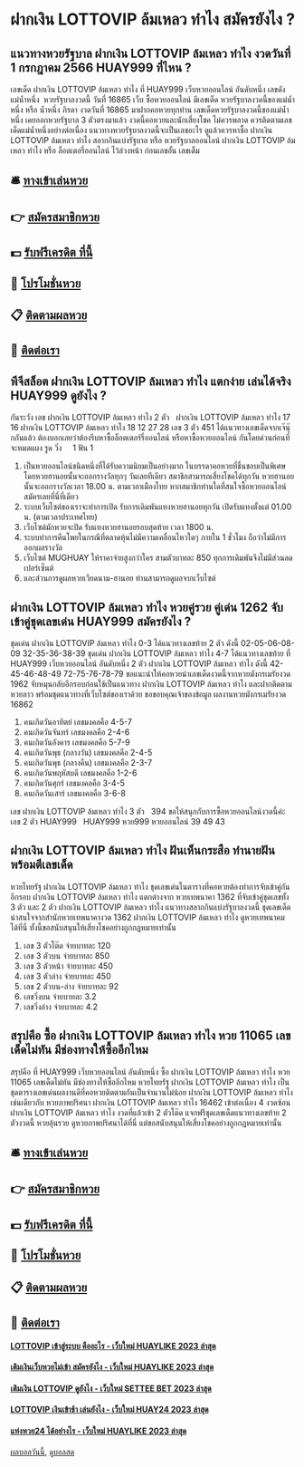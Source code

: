 # ฝากเงิน LOTTOVIP ล้มเหลว ทําไง สมัครยังไง ?
## แนวทางหวยรัฐบาล ฝากเงิน LOTTOVIP ล้มเหลว ทําไง งวดวันที่ 1 กรกฎาคม 2566 HUAY999 ที่ไหน ?
เลขเด็ด ฝากเงิน LOTTOVIP ล้มเหลว ทําไง ที่ HUAY999 เว็บหวยออนไลน์ อันดับหนึ่ง เลขดัง แม่น้ำหนึ่ง  หวยรัฐบาลงวดนี้ วันที่ 16865
เว็บ ซื้อหวยออนไลน์ มีเลขเด็ด หวยรัฐบาลงวดนี้ของแม่น้ำหนึ่ง หรือ น้ำหนึ่ง ภิรดา งวดวันที่ 16865 มาฝากคอหวยทุกท่าน เลขเด็ดหวยรัฐบาลงวดนี้ของแม่น้ำหนึ่ง เคยออกหวยรัฐบาล 3 ตัวตรงมาแล้ว งวดนี้คอหวยและนักเสี่ยงโชค ไม่ควรพลาด ควรติดตามเลขเด็ดแม่น้ำหนึ่งอย่างต่อเนื่อง แนวทางหวยรัฐบาลงวดนี้จะเป็นเลขอะไร ดูแล้วควรหาซื้อ ฝากเงิน LOTTOVIP ล้มเหลว ทําไง สลากกินแบ่งรัฐบาล หรือ หวยรัฐบาลออนไลน์ ฝากเงิน LOTTOVIP ล้มเหลว ทําไง หรือ ล็อตเตอรี่ออนไลน์ ไว้ล่วงหน้า ก่อนเลขอั้น เลขเต็ม

## 🛎 [ทางเข้าเล่นหวย](https://bit.ly/3BG5bNw)
## 👉 [สมัครสมาชิกหวย](https://bit.ly/3BG5bNw)
## 💵 [รับฟรีเครดิต ที่นี้](https://bit.ly/3C3mvgS)
## 👑 [โปรโมชั่นหวย](https://bit.ly/3C3mvgS)
## 📋 [ติดตามผลหวย](https://bit.ly/3C3mvgS)
## 📱 [ติดต่อเรา](https://bit.ly/3C3mvgS)

## พีจีสล็อต ฝากเงิน LOTTOVIP ล้มเหลว ทําไง แตกง่าย เล่นได้จริง HUAY999 ดูยังไง ?
กันระวัง
เลข ฝากเงิน LOTTOVIP ล้มเหลว ทําไง 2 ตัว   ฝากเงิน LOTTOVIP ล้มเหลว ทําไง 17 16 ฝากเงิน LOTTOVIP ล้มเหลว ทําไง 18 12 27 28
เลข 3 ตัว 451
ได้แนวทางเลขเด็ดจากเจ๊นุ๊กกันแล้ว ต้องบอกเลยว่าต้องรีบหาซื้อล็อตเตอร์รี่ออนไลน์ หรือหาซื้อหวยออนไลน์ กันโดยด่วนก่อนที่จะหมดแผง
รูด วิ่ง     1
ฟัน 1
1. เป็นหวยออนไลน์ชนิดหนึ่งที่ได้รับความนิยมเป็นอย่างมาก ในบรรดาคอหวยที่ชื่นชอบเป็นพิเศษ โดยหวยฮานอยนั้นจะออกรางวัลทุกๆ วันเลยทีเดียว สมาชิกสามารถเสี่ยงโชคได้ทุกวัน หวยฮานอยนั้นจะออกรางวัลเวลา 18.00 น. ตามเวลาเมืองไทย หากสมาชิกท่านใดที่สนใจซื้อหวยออนไลน์สมัครเลยที่นี่ที่เดียว
2. ระบบเว็บไซต์ของเราจะทำการเปิด รับการเดิมพันแทงหวยฮานอยทุกวัน เปิดรับแทงตั้งแต่ 01.00 น. (ตามเวลาประเทศไทย)
3. เว็บไซต์มักหวยจะปิด รับแทงหวยฮานอยรอบสุดท้าย เวลา 1800 น.
4. ระบบทำการคืนโพยในกรณีที่ตลาดหุ้นไม่มีความเคลื่อนไหวใดๆ ภายใน 1 ชั่วโมง ถือว่าไม่มีการออกผลรางวัล
5. เว็บไซต์ MUGHUAY ให้ราคาจ่ายสูงกว่าใคร สามตัวบาทละ 850 ทุกการเดิมพันจึงไม่มีส่วนลดเปอร์เซ็นต์
6. และส่วนการดูผลหวยเวียดนาม-ฮานอย ท่านสามารถดูผลจากเว็บไซต์

## ฝากเงิน LOTTOVIP ล้มเหลว ทําไง หวยคู่รวย คู่เด่น 1262 จับเข้าคู่ชุดเลขเด่น HUAY999 สมัครยังไง ?
ชุดเด่น ฝากเงิน LOTTOVIP ล้มเหลว ทําไง 0-3 ได้แนวทางเลขท้าย 2 ตัว ดังนี้
02-05-06-08-09
32-35-36-38-39
ชุดเด่น ฝากเงิน LOTTOVIP ล้มเหลว ทําไง 4-7 ได้แนวทางเลขท้าย ที่ HUAY999 เว็บหวยออนไลน์ อันดับหนึ่ง 2 ตัว ฝากเงิน LOTTOVIP ล้มเหลว ทําไง ดังนี้
42-45-46-48-49
72-75-76-78-79
ขอแนะนำให้คอหวยนำเลขเด็ดงวดนี้จากหวยมังกรเมรัยงวด 1962 จับหมุนกลับอีกรอบก่อนใช้เป็นแนวทาง ฝากเงิน LOTTOVIP ล้มเหลว ทําไง และฝากติดตามหวยลาว พร้อมชุดแนวทางที่เว็บไซต์ของเราด้วย
ขอขอบคุณเจ้าของข้อมูล
ผลงานหวยมังกรเมรัยงวด 16862

1. คนเกิดวันอาทิตย์ เลขมงคลคือ 4-5-7
2. คนเกิดวันจันทร์ เลขมงคลคือ 2-4-6
3. คนเกิดวันอังคาร เลขมงคลคือ 5-7-9
4. คนเกิดวันพุธ (กลางวัน) เลขมงคลคือ 2-4-5
5. คนเกิดวันพุธ (กลางคืน) เลขมงคลคือ 2-3-7
6. คนเกิดวันพฤหัสบดี เลขมงคลคือ 1-2-6
7. คนเกิดวันศุกร์ เลขมงคลคือ 3-4-5
8. คนเกิดวันเสาร์ เลขมงคลคือ 3-6-8

เลข ฝากเงิน LOTTOVIP ล้มเหลว ทําไง 3 ตัว   394
ขอให้สนุกกับการซื้อหวยออนไลน์งวดนี้ค่ะ
เลข 2 ตัว HUAY999   HUAY999 หวย999 หวยออนไลน์ 39 49 43

## ฝากเงิน LOTTOVIP ล้มเหลว ทําไง ฝันเห็นกระสือ ทำนายฝันพร้อมตีเลขเด็ด
หวยไทยรัฐ ฝากเงิน LOTTOVIP ล้มเหลว ทําไง ชุดเลขเด่นในตารางที่คอหวยต้องทำการจับเข้าคู่กันอีกรอบ ฝากเงิน LOTTOVIP ล้มเหลว ทําไง แตกต่างจาก หวยเทพนาคา 1362 ที่จับเข้าคู่ชุดเลขทั้ง 3 ตัว และ 2 ตัว ฝากเงิน LOTTOVIP ล้มเหลว ทําไง แนวทางสลากกินแบ่งรัฐบาลงวดนี้ ชุดเลขเด็ดน่าสนใจจากสำนักหวยเทพนาคางวด 1362 ฝากเงิน LOTTOVIP ล้มเหลว ทําไง ดูหวยเทพนาคมได้ที่นี่ ทั้งนี้ขอสนับสนุนให้เสี่ยงโชคอย่างถูกกฎหมายเท่านั้น
1. เลข 3 ตัวโต๊ด จ่ายบาทละ 120
2. เลข 3 ตัวบน จ่ายบาทละ 850
3. เลข 3 ตัวหน้า จ่ายบาทละ 450
4. เลข 3 ตัวล่าง จ่ายบาทละ 450
5. เลข 2 ตัวบน-ล่าง จ่ายบาทละ 92
6. เลขวิ่งบน จ่ายบาทละ 3.2
7. เลขวิ่งล่าง จ่ายบาทละ 4.2

## สรุปคือ ซื้อ ฝากเงิน LOTTOVIP ล้มเหลว ทําไง หวย 11065 เลขเด็ดไม่ทัน มีช่องทางให้ซื้ออีกไหม
สรุปคือ ที่ HUAY999 เว็บหวยออนไลน์ อันดับหนึ่ง ซื้อ ฝากเงิน LOTTOVIP ล้มเหลว ทําไง หวย 11065 เลขเด็ดไม่ทัน มีช่องทางให้ซื้ออีกไหม หวยไทยรัฐ ฝากเงิน LOTTOVIP ล้มเหลว ทําไง เป็นชุดตารางเลขเด่นผลงานดีที่คอหวยติดตามกันเป็นจำนวนไม่น้อย ฝากเงิน LOTTOVIP ล้มเหลว ทําไง เช่นเดียวกับ หวยภาพปริศนา ฝากเงิน LOTTOVIP ล้มเหลว ทําไง 16462 เข้าต่อเนื่อง 4 งวดซ้อน ฝากเงิน LOTTOVIP ล้มเหลว ทําไง งวดที่แล้วเข้า 2 ตัวโต๊ด แจกฟรีชุดเลขเด็ดแนวทางเลขท้าย 2 ตัวงวดนี้ หวยลุ้นรวย ดูหวยภาพปริศนาได้ที่นี่ แต่ขอสนับสนุนให้เสี่ยงโชคอย่างถูกกฎหมายเท่านั้น

## 🛎 [ทางเข้าเล่นหวย](https://bit.ly/3BG5bNw)
## 👉 [สมัครสมาชิกหวย](https://bit.ly/3BG5bNw)
## 💵 [รับฟรีเครดิต ที่นี้](https://bit.ly/3C3mvgS)
## 👑 [โปรโมชั่นหวย](https://bit.ly/3C3mvgS)
## 📋 [ติดตามผลหวย](https://bit.ly/3C3mvgS)
## 📱 [ติดต่อเรา](https://bit.ly/3C3mvgS)

#### [LOTTOVIP เข้าสู่ระบบ คืออะไร - เว็บใหม่ HUAYLIKE 2023 ล่าสุด](https://atom.io/themes/lottovip%20เข้าสู่ระบบ%20คืออะไร%20-%20เว็บใหม่%20huaylike%202023%20ล่าสุด)
#### [เติมเงินเว็บหวยไม่เข้า สมัครยังไง - เว็บใหม่ HUAYLIKE 2023 ล่าสุด](https://atom.io/themes/เติมเงินเว็บหวยไม่เข้า%20สมัครยังไง%20-%20เว็บใหม่%20huaylike%202023%20ล่าสุด)
#### [เติมเงิน LOTTOVIP ดูยังไง - เว็บใหม่ SETTEE BET 2023 ล่าสุด](https://atom.io/themes/เติมเงิน%20lottovip%20ดูยังไง%20-%20เว็บใหม่%20settee%20bet%202023%20ล่าสุด)
#### [LOTTOVIP เงินเข้าช้า เล่นยังไง - เว็บใหม่ HUAY24 2023 ล่าสุด](https://atom.io/themes/lottovip%20เงินเข้าช้า%20เล่นยังไง%20-%20เว็บใหม่%20huay24%202023%20ล่าสุด)
#### [แท่งหวย24 ได้อย่างไร - เว็บใหม่ HUAYLIKE 2023 ล่าสุด](https://atom.io/themes/แท่งหวย24%20ได้อย่างไร%20-%20เว็บใหม่%20huaylike%202023%20ล่าสุด)

[ผลบอลวันนี้](https://siamsport.tv "ผลบอลวันนี้"), [ดูบอลสด](https://siamsport.tv/ดูบอลสด "ดูบอลสด")